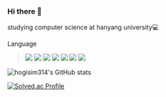 ### Hi there 👋
studying computer science at hanyang university💻

<!--
**hogisim314/hogisim314** is a ✨ _special_ ✨ repository because its `README.md` (this file) appears on your GitHub profile.

Here are some ideas to get you started:

- 🔭 I’m currently working on ...
- 🌱 I’m currently learning ...
- 👯 I’m looking to collaborate on ...
- 🤔 I’m looking for help with ...
- 💬 Ask me about ...
- 📫 How to reach me: ...
- 😄 Pronouns: ...
- ⚡ Fun fact: ...
-->
Language

 > <img src="https://img.shields.io/badge/C-A8B9CC?style=plastic&logo=C&logoColor=#3776AB"/>
 > <img src="https://img.shields.io/badge/C++-00599C?style=plastic&logo=c++&logoColor=#A8B9CC"/>
 > <img src="https://img.shields.io/badge/Java-00599C?style=plastic&logo=Java&logoColor=#A8B9CC"/>
  > <img src="https://img.shields.io/badge/JS-F7DF1E?style=plastic&logo=JavaScript&logoColor=#A8B9CC"/>
  > <img src="https://img.shields.io/badge/TS-3178C6?style=plastic&logo=TypeScript&logoColor=#A8B9CC"/>
 > <img src="https://img.shields.io/badge/NestJs-E0234E?style=plastic&logo=nestjs&logoColor=#E0234E"/>
  > <img src="https://img.shields.io/badge/Python-3776AB?style=plastic&logo=Python&logoColor=#E0234E"/>

![hogisim314's GitHub stats](https://github-readme-stats.vercel.app/api?username=hogisim314&show_icons=true&theme=radical)

[![Solved.ac Profile](http://mazassumnida.wtf/api/v2/generate_badge?boj=hogisim314)](https://solved.ac/hogisim314/)
